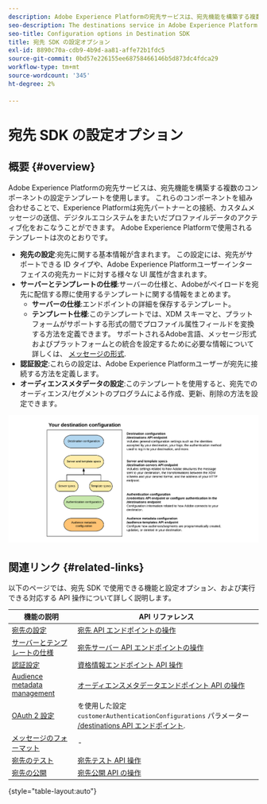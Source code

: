 ```yaml
---
description: Adobe Experience Platformの宛先サービスは、宛先機能を構築する複数のコンポーネントの設定テンプレートを使用します。 これらのコンポーネントを組み合わせることで、Experience Platformは宛先パートナーとの接続、カスタムメッセージの送信、デジタルエコシステムをまたいだプロファイルデータのアクティブ化をおこなうことができます。
seo-description: The destinations service in Adobe Experience Platform uses configuration templates for several components that build up the destinations functionality. Combined, these components allow Experience Platform to connect to destination partners, send custom messages, and activate profile data across the digital ecosystem.
seo-title: Configuration options in Destination SDK
title: 宛先 SDK の設定オプション
exl-id: 8890c70a-cdb9-4b9d-aa81-affe72b1fdc5
source-git-commit: 0bd57e226155ee68758466146b5d873dc4fdca29
workflow-type: tm+mt
source-wordcount: '345'
ht-degree: 2%

---
```


# 宛先 SDK の設定オプション

## 概要 {#overview}

Adobe Experience Platformの宛先サービスは、宛先機能を構築する複数のコンポーネントの設定テンプレートを使用します。 これらのコンポーネントを組み合わせることで、Experience Platformは宛先パートナーとの接続、カスタムメッセージの送信、デジタルエコシステムをまたいだプロファイルデータのアクティブ化をおこなうことができます。 Adobe Experience Platformで使用されるテンプレートは次のとおりです。

* **宛先の設定**:宛先に関する基本情報が含まれます。 この設定には、宛先がサポートできる ID タイプや、Adobe Experience Platformユーザーインターフェイスの宛先カードに対する様々な UI 属性が含まれます。
* **サーバーとテンプレートの仕様**:サーバーの仕様と、Adobeがペイロードを宛先に配信する際に使用するテンプレートに関する情報をまとめます。
   * **サーバーの仕様**:エンドポイントの詳細を保存するテンプレート。
   * **テンプレート仕様**:このテンプレートでは、XDM スキーマと、プラットフォームがサポートする形式の間でプロファイル属性フィールドを変換する方法を定義できます。 サポートされるAdobe言語、メッセージ形式およびプラットフォームとの統合を設定するために必要な情報について詳しくは、 [メッセージの形式](./message-format.md).
* **認証設定**:これらの設定は、Adobe Experience Platformユーザーが宛先に接続する方法を定義します。
* **オーディエンスメタデータの設定**:このテンプレートを使用すると、宛先でのオーディエンス/セグメントのプログラムによる作成、更新、削除の方法を設定できます。

![宛先 SDK のテンプレートと設定](./assets/self-service-configuration.png)

## 関連リンク {#related-links}

以下のページでは、宛先 SDK で使用できる機能と設定オプション、および実行できる対応する API 操作について詳しく説明します。

| 機能の説明 | API リファレンス |
|--- |--- |
| [宛先の設定](./destination-configuration.md) | [宛先 API エンドポイントの操作](./destination-configuration-api.md) |
| [サーバーとテンプレートの仕様](./server-and-template-configuration.md) | [宛先サーバー API エンドポイントの操作](./destination-server-api.md) |
| [認証設定](./authentication-configuration.md) | [資格情報エンドポイント API 操作](./credentials-configuration-api.md) |
| [Audience metadata management](./audience-metadata-management.md) | [オーディエンスメタデータエンドポイント API の操作](./audience-metadata-api.md) |
| [OAuth 2 設定](./oauth2-authentication.md) | を使用した設定 `customerAuthenticationConfigurations` パラメーター [/destinations API エンドポイント](./destination-configuration-api.md). |
| [メッセージのフォーマット](./message-format.md) | - |
| [宛先のテスト](./test-destination.md) | [宛先テスト API 操作](./destination-testing-api.md) |
| [宛先の公開](./configure-destination-instructions.md#publish-destination) | [宛先公開 API の操作](./destination-publish-api.md) |

{style=&quot;table-layout:auto&quot;}
